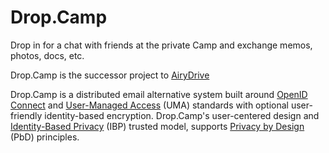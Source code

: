 Drop.Camp
=========

Drop in for a chat with friends at the private Camp and exchange memos, photos, docs, etc.

Drop.Camp is the successor project to [AiryDrive](https://github.com/igi64/airydrive)

Drop.Camp is a distributed email alternative system built around [OpenID Connect](http://openid.net/connect) and [User-Managed Access](http://en.wikipedia.org/wiki/User-Managed_Access) (UMA) standards with optional user-friendly identity-based encryption.
Drop.Camp's user-centered design and [Identity-Based Privacy](http://igi64.github.io/) (IBP) trusted model, supports [Privacy by Design](http://en.wikipedia.org/wiki/Privacy_by_Design) (PbD) principles.
